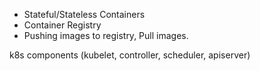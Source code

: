- Stateful/Stateless Containers
- Container Registry
- Pushing images to registry, Pull images.

k8s components (kubelet, controller, scheduler, apiserver)
